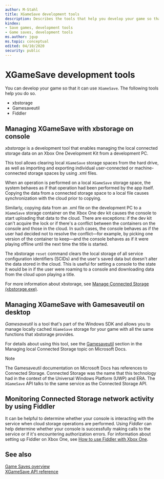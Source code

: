 ```yaml
---
author: M-Stahl
title: XGameSave development tools
description: Describes the tools that help you develop your game so that it can use `XGameSave`.
kindex:
- Save games, development tools
- Game saves, development tools
ms.author: jgup
ms.topic: conceptual
edited: 04/10/2020
security: public
---
```


# XGameSave development tools

You can develop your game so that it can use `XGameSave`. The following tools help you do so. 

* xbstorage
* Gamesaveutil 
* Fiddler

## Managing XGameSave with xbstorage on console

*xbstorage* is a development tool that enables managing the local connected storage data 
on an Xbox One Development Kit from a development PC.

This tool allows clearing local `XGameSave` storage spaces from the hard drive, as well as 
importing and exporting individual user-connected or machine-connected storage spaces by using .xml files.

When an operation is performed on a local `XGameSave` storage space, the system behaves as if that 
operation had been performed by the app itself. Copying the data from a connected storage space 
to a local file causes synchronization with the cloud prior to copying.

Similarly, copying data from an .xml file on the development PC to a `XGameSave` storage container 
on the Xbox One dev kit causes the console to start uploading that data to the cloud. There are 
exceptions: if the dev kit can't acquire the lock or if there's a conflict between the 
containers on the console and those in the cloud. In such cases, the console behaves as if 
the user had decided not to resolve the conflict&mdash;for example, by picking one version of the 
container to keep&mdash;and the console behaves as if it were playing offline until the next time 
the title is started.

The xbstorage `reset` command clears the local storage of all service configuration identifiers (SCIDs) and the user's saved data but 
doesn't alter the data stored in the cloud. This is useful for setting a console to the state 
it would be in if the user were roaming to a console and downloading data from the cloud upon playing a title.

For more information about xbstorage, see [Manage Connected Storage (xbstorage.exe)](../../../tools-console/xbox-tools-and-apis/commandlinetools/xbstorage.md).

## Managing XGameSave with Gamesaveutil on desktop

*Gamesaveutil* is a tool that's part of the Windows SDK and allows you to manage locally 
cached `XGameSave` storage for your game with all the same functions that xbstorage provides.

For details about using this tool, see the [Gamesaveutil](/gaming/xbox-live/features/cloud-storage/connected-storage/concepts/live-connected-storage-xb-storage#gamesaveutil) section in the Managing local Connected Storage topic on Microsoft Docs.
> [!NOTE]
> The Gamesaveutil documentation on Microsoft Docs has references to 
Connected Storage. Connected Storage was the name that this technology had in the context of the Universal Windows Platform (UWP) and 
ERA. The `XGameSave` API talks to the same service as the Connected Storage API. 

## Monitoring Connected Storage network activity by using Fiddler
It can be helpful to determine whether your console is interacting with the service when 
cloud storage operations are performed. Using *Fiddler* can help determine whether your console 
is successfully making calls to the service or if it's encountering authorization errors. For 
information about setting up Fiddler on Xbox One, see 
[How to use Fiddler with Xbox One](../../../networking/overviews/tools/fiddler-setup-networking.md).

## See also

[Game Saves overview](game-saves.md)  
[XGameSave API reference](../../../reference/system/xgamesave/xgamesave_members.md)